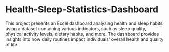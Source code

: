 # Health-Sleep-Statistics-Dashboard
This project presents an Excel dashboard analyzing health and sleep habits using a dataset containing various indicators, such as sleep quality, physical activity levels, dietary habits, and more. The dashboard provides insights into how daily routines impact individuals' overall health and quality of life.
